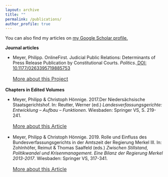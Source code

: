 ```yaml
---
layout: archive
title: ""
permalink: /publications/
author_profile: true
---
```


<script type='text/javascript' src='https://d1bxh8uas1mnw7.cloudfront.net/assets/embed.js'></script>

You can also find my articles on <u><a href="https://scholar.google.de/citations?user=mk7kDiQAAAAJ&hl=de">my Google Scholar profile</a>.</u>

<b>Journal articles</b>

-  Meyer, Philipp. OnlineFirst. Judicial Public Relations: Determinants of Press Release Publication by Constitutional Courts. <i>Politics</i>.<a href=“https://doi.org/10.1177/0263395719885753“> DOI: 10.1177/0263395719885753</a>
    <p style="line-height: 1.5;" align="left"><span style="font-size: medium;"><a style="line-height: 1.5;" href="https://phimeyer.github.io/publication/2019a-Meyer"><span style="color: #333333;"><span style="font-size: medium;">More about this Project</span></span></a>
    <div class='altmetric-embed' data-badge-type='donut' data-doi="10.1177/0263395719885753"></div>

<b>Chapters in Edited Volumes</b>

- Meyer, Philipp & Christoph Hönnige. 2017.Der Niedersächsische Staatsgerichtshof. In: Reutter, Werner (ed.) <i>Landesverfassungsgerichte: Entwicklung – Aufbau – Funktionen</i>. Wiesbaden: Springer VS, S. 219-241.
    <p style="line-height: 1.5;" align="left"><span style="font-size: medium;"><a style="line-height: 1.5;" href="https://phimeyer.github.io/publication/2017-Reutter"><span style="color: #333333;"><span style="font-size: medium;">More about this Article</span></span></a>


- Meyer, Philipp & Christoph Hönnige. 2019. Rolle und Einfluss des Bundesverfassungsgerichts in der Amtszeit der Regierung Merkel III. In: Zohlnhöfer, Reimut & Thomas Saalfeld (eds.) <i>Zwischen Stillstand, Politikwandel und Krisenmanagement. Eine Bilanz der Regierung Merkel 2013-2017</i>. Wiesbaden: Springer VS, 317-341.
    <p style="line-height: 1.5;" align="left"><span style="font-size: medium;"><a style="line-height: 1.5;" href="https://phimeyer.github.io/publication/2019-ZohlnhoeferSaalfeld"><span style="color: #333333;"><span style="font-size: medium;">More about this Article</span></span></a>
